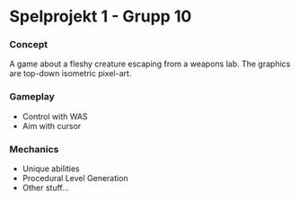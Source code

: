 # Spelprojekt 1 - Grupp 10

### Concept
A game about a fleshy creature escaping from a weapons lab.
The graphics are top-down isometric pixel-art.

### Gameplay
- Control with WAS
- Aim with cursor

### Mechanics
- Unique abilities
- Procedural Level Generation
- Other stuff...
